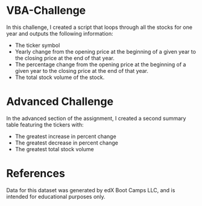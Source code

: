 # VBA-Challenge

In this challenge, I created a script that loops through all the stocks for one year and outputs the following information:
* The ticker symbol
* Yearly change from the opening price at the beginning of a given year to the closing price at the end of that year.
* The percentage change from the opening price at the beginning of a given year to the closing price at the end of that year.
* The total stock volume of the stock.

# Advanced Challenge
In the advanced section of the assignment, I created a second summary table featuring the tickers with:
* The greatest increase in percent change
* The greatest decrease in percent change
* The greatest total stock volume

# References
Data for this dataset was generated by edX Boot Camps LLC, and is intended for educational purposes only.
